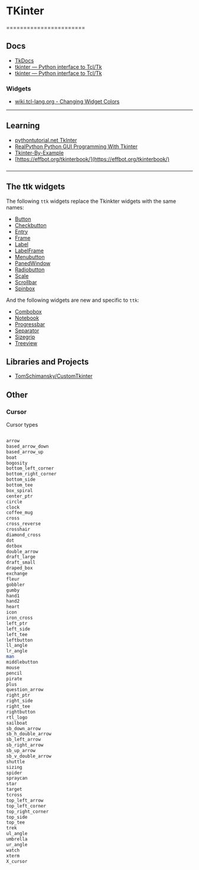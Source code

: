 # TKinter
=======================

Docs
----

- [TkDocs](http://tkdocs.com/)
- [tkinter — Python interface to Tcl/Tk](https://docs.python.org/3/library/tkinter.html#tkinter-life-preserver)
- [tkinter — Python interface to Tcl/Tk](https://python.readthedocs.io/en/stable/library/tkinter.html)

### Widgets 

- [wiki.tcl-lang.org - Changing Widget Colors](https://wiki.tcl-lang.org/page/Changing+Widget+Colors)

-----------------------------------------------------------------------------------------------------

## Learning

- [pythontutorial.net TkInter](https://www.pythontutorial.net/tkinter/)
- [RealPython Python GUI Programming With Tkinter](https://realpython.com/python-gui-tkinter/)
- [Tkinter-By-Example](https://github.com/Dvlv/Tkinter-By-Example)
- [https://effbot.org/tkinterbook/](https://effbot.org/tkinterbook/)

### 


-----------------------------------------------------------------------------------------------------

<h2 class="wp-block-heading">The ttk widgets</h2>
<p>The following <code>ttk</code> widgets replace the Tkinkter widgets with the same names:</p>
<ul><li><a href="https://www.pythontutorial.net/tkinter/tkinter-button/">Button</a></li><li><a href="https://www.pythontutorial.net/tkinter/tkinter-checkbox/">Checkbutton</a></li><li><a href="https://www.pythontutorial.net/tkinter/tkinter-entry/">Entry</a></li><li><a href="https://www.pythontutorial.net/tkinter/tkinter-frame/">Frame</a></li><li><a href="https://www.pythontutorial.net/tkinter/tkinter-label/">Label</a></li><li><a href="https://www.pythontutorial.net/tkinter/tkinter-labelframe/">LabelFrame</a></li><li><a href="https://www.pythontutorial.net/tkinter/tkinter-menubutton/">Menubutton</a></li><li><a href="https://www.pythontutorial.net/tkinter/tkinter-panedwindow/">PanedWindow</a></li><li><a href="https://www.pythontutorial.net/tkinter/tkinter-radio-button/">Radiobutton</a></li><li><a href="https://www.pythontutorial.net/tkinter/tkinter-slider/">Scale</a></li><li><a href="https://www.pythontutorial.net/tkinter/tkinter-scrollbar/">Scrollbar</a></li><li><a href="https://www.pythontutorial.net/tkinter/tkinter-spinbox/">Spinbox</a></li></ul>
<p>And the following widgets are new and specific to <code>ttk</code>:</p>
<ul><li><a href="https://www.pythontutorial.net/tkinter/tkinter-combobox/">Combobox</a></li><li><a href="https://www.pythontutorial.net/tkinter/tkinter-notebook/">Notebook</a></li><li><a href="https://www.pythontutorial.net/tkinter/tkinter-progressbar/">Progressbar</a></li><li><a href="https://www.pythontutorial.net/tkinter/tkinter-separator/">Separator</a></li><li><a href="https://www.pythontutorial.net/tkinter/tkinter-sizegrip/">Sizegrip</a></li><li><a href="https://www.pythontutorial.net/tkinter/tkinter-treeview/">Treeview</a></li></ul>


Libraries and Projects
----------------------

- [TomSchimansky/CustomTkinter](https://github.com/TomSchimansky/CustomTkinter)


Other
-----


### Cursor

Cursor types

```bash

arrow
based_arrow_down
based_arrow_up
boat
bogosity
bottom_left_corner
bottom_right_corner
bottom_side
bottom_tee
box_spiral
center_ptr
circle
clock
coffee_mug
cross
cross_reverse
crosshair
diamond_cross
dot
dotbox
double_arrow
draft_large
draft_small
draped_box
exchange
fleur
gobbler
gumby
hand1
hand2
heart
icon
iron_cross
left_ptr
left_side
left_tee
leftbutton
ll_angle
lr_angle
man
middlebutton
mouse
pencil
pirate
plus
question_arrow
right_ptr
right_side
right_tee
rightbutton
rtl_logo
sailboat
sb_down_arrow
sb_h_double_arrow
sb_left_arrow
sb_right_arrow
sb_up_arrow
sb_v_double_arrow
shuttle
sizing
spider
spraycan
star
target
tcross
top_left_arrow
top_left_corner
top_right_corner
top_side
top_tee
trek
ul_angle
umbrella
ur_angle
watch
xterm
X_cursor

```
